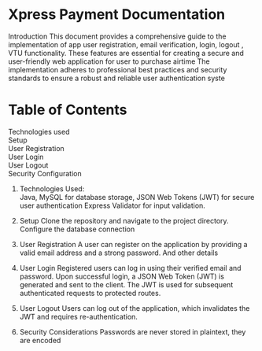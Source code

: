 <H1>Xpress Payment Documentation</H1>

<p>Introduction
This document provides a comprehensive guide to the implementation 
of app user registration, email verification, login, logout , VTU 
functionality. These features are essential for creating a
secure and user-friendly web application for user to purchase airtime 
The implementation adheres to professional best practices and security
standards to ensure a robust and reliable user authentication syste</p>

<H1>Table of Contents</H1>
Technologies used
<br/>
Setup
<br/>
User Registration
<br/>
User Login
<br/>
User Logout
<br/>
Security Configuration
<br/>


1. Technologies Used:<br/>Java, MySQL for database storage, JSON Web Tokens (JWT) for secure user authentication
Express Validator for input validation.
2. Setup
   Clone the repository and navigate to the project directory.
   Configure the database connection

3. User Registration
   A user can register on the application by providing a valid email address and a strong password. And other details
4. User Login
   Registered users can log in using their verified email and password.
   Upon successful login, a JSON Web Token (JWT) is generated and sent to the client.
   The JWT is used for subsequent authenticated requests to protected routes.
5. User Logout
   Users can log out of the application, which invalidates the JWT and requires re-authentication.
6. Security Considerations
   Passwords are never stored in plaintext, they are encoded
